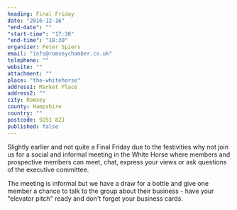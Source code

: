 ```yaml
---
heading: Final Friday
date: "2016-12-16"
"end-date": ""
"start-time": "17:30"
"end-time": "18:30"
organizer: Peter Spiers
email: "info@romseychamber.co.uk"
telephone: ""
website: ""
attachment: ""
place: "the-whitehorse"
address1: Market Place
address2: ""
city: Romsey
county: Hampshire
country: ""
postcode: SO51 8ZJ
published: false
---
```


Slightly earlier and not quite a Final Friday due to the festivities why not join us for  a social and informal meeting in the White Horse where members and prospective members can meet, chat, express your views or ask questions of the executive committee.

The meeting is informal but we have a draw for a bottle and give one member a chance to talk to the group about their business - have your "elevator pitch" ready and don't forget your business cards.
